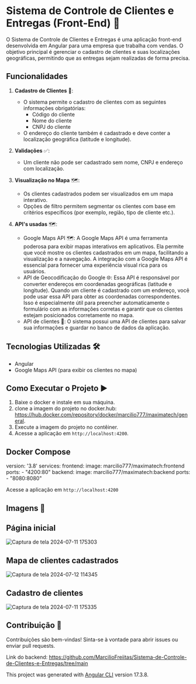 
# Sistema de Controle de Clientes e Entregas (Front-End) 🚀



O Sistema de Controle de Clientes e Entregas é uma aplicação front-end desenvolvida em Angular para uma empresa que trabalha com vendas. O objetivo principal é gerenciar o cadastro de clientes e suas localizações geográficas, permitindo que as entregas sejam realizadas de forma precisa.

## Funcionalidades

1. **Cadastro de Clientes** 📝:
   - O sistema permite o cadastro de clientes com as seguintes informações obrigatórias:
     - Código do cliente
     - Nome do cliente
     - CNPJ do cliente
   - O endereço do cliente também é cadastrado e deve conter a localização geográfica (latitude e longitude).

2. **Validações** ✅:
   - Um cliente não pode ser cadastrado sem nome, CNPJ e endereço com localização.

3. **Visualização no Mapa** 🗺️:
   - Os clientes cadastrados podem ser visualizados em um mapa interativo.
   - Opções de filtro permitem segmentar os clientes com base em critérios específicos (por exemplo, região, tipo de cliente etc.).

4. **API's usadas** 🗺️:
   - Google Maps API 🗺️:
     A Google Maps API é uma ferramenta poderosa para exibir mapas interativos em aplicativos. Ela permite que você mostre 
     os clientes cadastrados em um mapa, facilitando a visualização e a navegação.
     A integração com a Google Maps API é essencial para fornecer uma experiência visual rica para os usuários.
   - API de Geocodificação do Google 🌐:
     Essa API é responsável por converter endereços em coordenadas geográficas (latitude e longitude). Quando um cliente é 
     cadastrado com um endereço, você pode usar essa API para obter as coordenadas correspondentes.
     Isso é especialmente útil para preencher automaticamente o formulário com as informações corretas e garantir que os 
     clientes estejam posicionados corretamente no mapa.
    - API de clientes 🚀:
     O sistema possui uma API de clientes para salvar sua informações e guardar no banco de dados da aplicação.
   
## Tecnologias Utilizadas 🛠️

- Angular
- Google Maps API (para exibir os clientes no mapa)

## Como Executar o Projeto ▶️

1. Baixe o docker e instale em sua máquina.
2. clone a imagem do projeto no docker.hub: https://hub.docker.com/repository/docker/marcilio777/maximatech/general.
3. Execute a imagem do projeto no contêiner.
4. Acesse a aplicação em `http://localhost:4200`.

## Docker Compose

version: '3.8'
services:
  frontend:
    image: marcilio777/maximatech:frontend
    ports:
      - "4200:80"
  backend:
    image: marcilio777/maximatech:backend
    ports:
      - "8080:8080"

Acesse a aplicação em `http://localhost:4200`

## Imagens 🚀

## Página inicial
![Captura de tela 2024-07-11 175303](https://github.com/user-attachments/assets/a7a5c0b9-8a2f-415e-92e5-396762eda017)


## Mapa de clientes cadastrados
![Captura de tela 2024-07-12 114345](https://github.com/user-attachments/assets/02c4c807-b93d-4784-90ae-2ec08c1ed886)


## Cadastro de clientes
![Captura de tela 2024-07-11 175335](https://github.com/user-attachments/assets/b4e8c27b-217e-41cd-877e-9e286fbe10b0)


## Contribuição 🤝

Contribuições são bem-vindas! Sinta-se à vontade para abrir issues ou enviar pull requests.

Link do backend: https://github.com/MarcilioFreiitas/Sistema-de-Controle-de-Clientes-e-Entregas/tree/main


This project was generated with [Angular CLI](https://github.com/angular/angular-cli) version 17.3.8.









